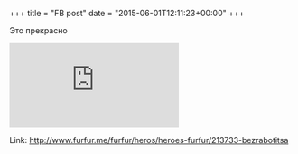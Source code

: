 +++
title = "FB post"
date = "2015-06-01T12:11:23+00:00"
+++

Это прекрасно

![Phote](https://external.xx.fbcdn.net/safe_image.php?d=AQA_OmbXBnvlFnfg&w=130&h=130&url=http%3A%2F%2Flamcdn.net%2Ffurfurmag.ru%2Fpost-og_image%2FkjV3uUqdg26ff8GqHDfbKg.gif&cfs=1&_nc_hash=AQBSlY2Kf2f0CB6S)


Link: http://www.furfur.me/furfur/heros/heroes-furfur/213733-bezrabotitsa
